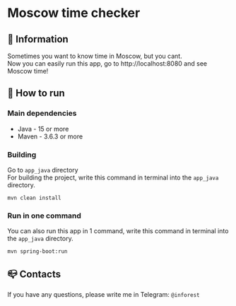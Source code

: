 # Moscow time checker

## 💾 Information
Sometimes you want to know time in Moscow, but you cant.\
Now you can easily run this app, go to http://localhost:8080 and see Moscow time!

## 📝 How to run
### Main dependencies
- Java - 15 or more
- Maven - 3.6.3 or more
### Building
Go to ``app_java`` directory\
For building the project, write this command in terminal into the ``app_java`` directory.
```
mvn clean install
```
### Run in one command
You can also run this app in 1 command, write this command in terminal into the ``app_java`` directory.
```
mvn spring-boot:run
```
## 📪 Contacts
If you have any questions, please write me in Telegram: `@inforest`
